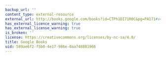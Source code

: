 ```yaml
---
backup_url: ''
content_type: external-resource
external_url: http://books.google.com/books?id=CTPh1DI71R0C&pg=PA171#v=onepage
has_external_licence_warning: true
has_external_license_warning: true
is_broken: ''
license: https://creativecommons.org/licenses/by-nc-sa/4.0/
title: Google Books
uid: 589ae6f2-f5b0-4e17-986e-0aa748881966
---
```

